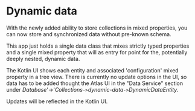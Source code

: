 # Dynamic data

With the newly added ability to store collections in mixed properties, you can now store and synchronized 
data without pre-known schema. 

This app just holds a single data class that mixes strictly typed properties and a single mixed property
that will as entry for point for the, potentially deeply nested, dynamic data. 

The Kotlin UI shows each entity and associated 'configuration' mixed property in a tree view. There is 
currently no update options in the UI, so data has to be added thought the Atlas UI in the 
"Data Service" section under _Database_'->'_Collections_`->`_dynamic-data_`->`_DynamicDataEntity_.

Updates will be reflected in the Kotlin UI. 
